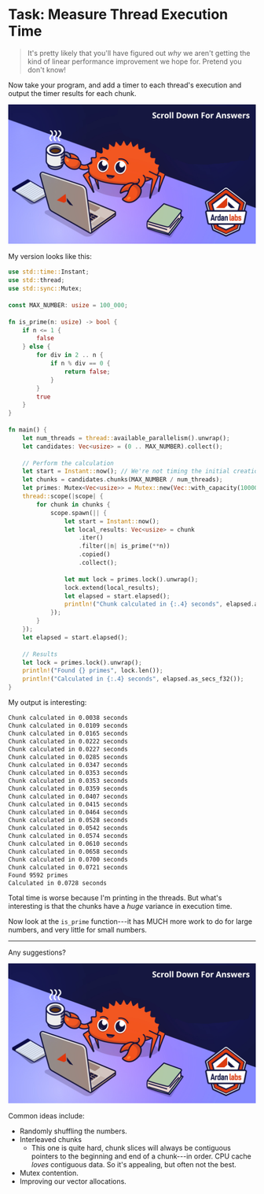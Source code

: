 # Task: Measure Thread Execution Time

> It's pretty likely that you'll have figured out *why* we aren't getting the kind of linear performance improvement we hope for. Pretend you don't know!

Now take your program, and add a timer to each thread's execution and output the timer results for each chunk.

![](../images/ScrollTime.png)

My version looks like this:

```rust
use std::time::Instant;
use std::thread;
use std::sync::Mutex;

const MAX_NUMBER: usize = 100_000;

fn is_prime(n: usize) -> bool {
    if n <= 1 {
        false
    } else {
        for div in 2 .. n {
            if n % div == 0 {
                return false;
            }
        }
        true
    }
}

fn main() {
    let num_threads = thread::available_parallelism().unwrap();
    let candidates: Vec<usize> = (0 .. MAX_NUMBER).collect();

    // Perform the calculation
    let start = Instant::now(); // We're not timing the initial creation
    let chunks = candidates.chunks(MAX_NUMBER / num_threads);
    let primes: Mutex<Vec<usize>> = Mutex::new(Vec::with_capacity(10000));
    thread::scope(|scope| {
        for chunk in chunks {
            scope.spawn(|| {
                let start = Instant::now();
                let local_results: Vec<usize> = chunk
                    .iter()
                    .filter(|n| is_prime(**n))
                    .copied()
                    .collect();

                let mut lock = primes.lock().unwrap();
                lock.extend(local_results);
                let elapsed = start.elapsed();
                println!("Chunk calculated in {:.4} seconds", elapsed.as_secs_f32());
            });
        }
    });
    let elapsed = start.elapsed();

    // Results
    let lock = primes.lock().unwrap();
    println!("Found {} primes", lock.len());
    println!("Calculated in {:.4} seconds", elapsed.as_secs_f32());
}
```

My output is interesting:

```
Chunk calculated in 0.0038 seconds
Chunk calculated in 0.0109 seconds
Chunk calculated in 0.0165 seconds
Chunk calculated in 0.0222 seconds
Chunk calculated in 0.0227 seconds
Chunk calculated in 0.0285 seconds
Chunk calculated in 0.0347 seconds
Chunk calculated in 0.0353 seconds
Chunk calculated in 0.0353 seconds
Chunk calculated in 0.0359 seconds
Chunk calculated in 0.0407 seconds
Chunk calculated in 0.0415 seconds
Chunk calculated in 0.0464 seconds
Chunk calculated in 0.0528 seconds
Chunk calculated in 0.0542 seconds
Chunk calculated in 0.0574 seconds
Chunk calculated in 0.0610 seconds
Chunk calculated in 0.0658 seconds
Chunk calculated in 0.0700 seconds
Chunk calculated in 0.0721 seconds
Found 9592 primes
Calculated in 0.0728 seconds
```

Total time is worse because I'm printing in the threads. But what's interesting is that the chunks have a *huge* variance in execution time.

Now look at the `is_prime` function---it has MUCH more work to do for large numbers, and very little for small numbers.

---

Any suggestions?

![](../images/ScrollTime.png)

Common ideas include:

* Randomly shuffling the numbers.
* Interleaved chunks
    * This one is quite hard, chunk slices will always be contiguous pointers to the beginning and end of a chunk---in order. CPU cache *loves* contiguous data. So it's appealing, but often not the best.
* Mutex contention.
* Improving our vector allocations.
